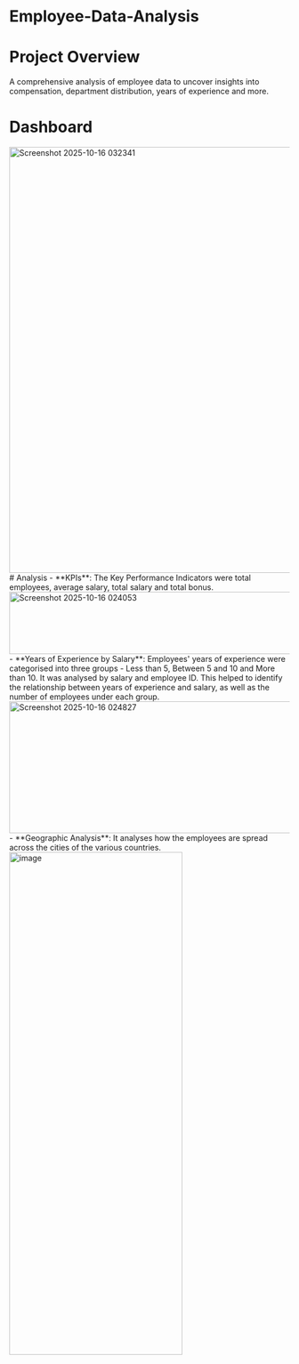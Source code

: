 # Employee-Data-Analysis
# Project Overview
A comprehensive analysis of employee data to uncover insights into compensation, department distribution, years of experience and more.
# Dashboard
<img width="1615" height="766" alt="Screenshot 2025-10-16 032341" src="https://github.com/user-attachments/assets/0cd98248-22f7-49f4-960c-e39f24f54ec1" />
# Analysis
 - **KPIs**: The Key Performance Indicators were total employees, average salary, total salary and total bonus.
<img width="913" height="112" alt="Screenshot 2025-10-16 024053" src="https://github.com/user-attachments/assets/9269e4d2-9d5a-49b3-a8fb-bb3df5629979" />
 - **Years of Experience by Salary**: Employees' years of experience were categorised into three groups - Less than 5, Between 5 and 10 and More than 10. It was analysed by salary and employee ID. This helped to identify the relationship between years of experience and salary, as well as the number of employees under each group.
<img width="646" height="237" alt="Screenshot 2025-10-16 024827" src="https://github.com/user-attachments/assets/8d7df61b-a31a-45d7-aa22-96b3068eb15c" />
 - **Geographic Analysis**: It analyses how the employees are spread across the cities of the various countries.
<img width="311" height="904" alt="image" src="https://github.com/user-attachments/assets/f98fc949-4887-4bc8-aace-0a708c102755" />
